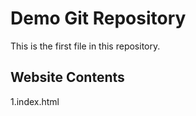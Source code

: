 # Demo Git Repository

This is the first file in this repository.

## Website Contents

1.index.html

